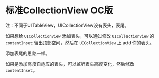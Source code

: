 #  标准CollectionView OC版


注：不同于UITableView，UICollectionView没有表头，表尾。

如果想给 `UICollectionView` 添加表头，可以通过修改 `UICollectionView` 的 `contentInset` 留出顶部空间，然后在 `UICollectionView` 上 add 你的表头。

添加表尾的思路一样。

如果是添加高度自适应的表头，可以监听表头高度变化，然后修改 `contentInset`。
